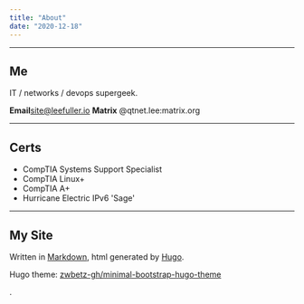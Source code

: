 ```yaml
---
title: "About"
date: "2020-12-18"
---
```


---
## Me

IT / networks / devops supergeek.

**Email**[site@leefuller.io](mailto:site@leefuller.io)
**Matrix** @qtnet.lee:matrix.org

---
## Certs

- CompTIA Systems Support Specialist
- CompTIA Linux+
- CompTIA A+
- Hurricane Electric IPv6 'Sage'

---

## My Site

Written in [Markdown](https://www.markdownguide.org/), html generated by [Hugo](https://github.com/gohugoio/hugo).

Hugo theme: [zwbetz-gh/minimal-bootstrap-hugo-theme](https://github.com/zwbetz-gh/minimal-bootstrap-hugo-theme)

.
